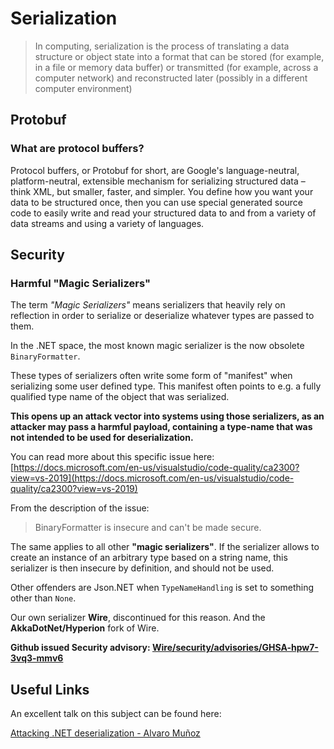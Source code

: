# Serialization

> In computing, serialization is the process of translating a data structure or object state into a format that can be stored (for example, in a file or memory data buffer) or transmitted (for example, across a computer network) and reconstructed later (possibly in a different computer environment)

## Protobuf

### What are protocol buffers?

Protocol buffers, or Protobuf for short, are Google's language-neutral, platform-neutral, extensible mechanism for serializing structured data – think XML, but smaller, faster, and simpler. You define how you want your data to be structured once, then you can use special generated source code to easily write and read your structured data to and from a variety of data streams and using a variety of languages.

## Security

### Harmful "Magic Serializers"

The term _"Magic Serializers"_ means serializers that heavily rely on reflection in order to serialize or deserialize whatever types are passed to them.

In the .NET space, the most known magic serializer is the now obsolete `BinaryFormatter`.

These types of serializers often write some form of "manifest" when serializing some user defined type.
This manifest often points to e.g. a fully qualified type name of the object that was serialized.

**This opens up an attack vector into systems using those serializers, as an attacker may pass a harmful payload, containing a type-name that was not intended to be used for deserialization.**

You can read more about this specific issue here:
[https://docs.microsoft.com/en-us/visualstudio/code-quality/ca2300?view=vs-2019](https://docs.microsoft.com/en-us/visualstudio/code-quality/ca2300?view=vs-2019)

From the description of the issue:

> BinaryFormatter is insecure and can't be made secure.

The same applies to all other **"magic serializers"**.
If the serializer allows to create an instance of an arbitrary type based on a string name, this serializer is then insecure by definition, and should not be used.

Other offenders are Json.NET when `TypeNameHandling` is set to something other than `None`.

Our own serializer **Wire**, discontinued for this reason.
And the **AkkaDotNet/Hyperion** fork of Wire.

**Github issued Security advisory: [Wire/security/advisories/GHSA-hpw7-3vq3-mmv6](https://github.com/asynkron/Wire/security/advisories/GHSA-hpw7-3vq3-mmv6)**

## Useful Links

An excellent talk on this subject can be found here:

[Attacking .NET deserialization - Alvaro Muñoz](https://www.youtube.com/watch?v=eDfGpu3iE4Q&ab_channel=Scrtinsomnihack)
